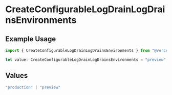 # CreateConfigurableLogDrainLogDrainsEnvironments

## Example Usage

```typescript
import { CreateConfigurableLogDrainLogDrainsEnvironments } from "@vercel/sdk/models/operations/createconfigurablelogdrain.js";

let value: CreateConfigurableLogDrainLogDrainsEnvironments = "preview";
```

## Values

```typescript
"production" | "preview"
```